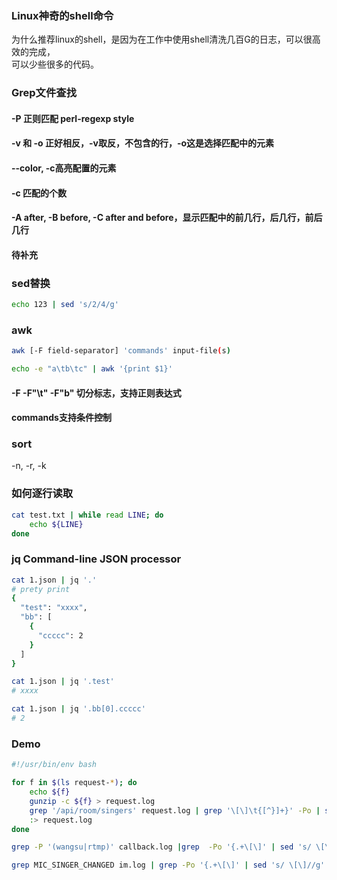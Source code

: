 ### Linux神奇的shell命令

为什么推荐linux的shell，是因为在工作中使用shell清洗几百G的日志，可以很高效的完成，  
可以少些很多的代码。

### Grep文件查找

#### -P 正则匹配 perl-regexp style

#### -v 和 -o 正好相反，-v取反，不包含的行，-o这是选择匹配中的元素

#### --color, -c高亮配置的元素

#### -c 匹配的个数

#### -A after, -B before, -C after and before，显示匹配中的前几行，后几行，前后几行

#### 待补充

### sed替换

```bash
echo 123 | sed 's/2/4/g'
```

### awk

```bash
awk [-F field-separator] 'commands' input-file(s)

echo -e "a\tb\tc" | awk '{print $1}'
```

#### -F -F"\t" -F"b" 切分标志，支持正则表达式

#### commands支持条件控制

### sort

-n, -r, -k

### 如何逐行读取

```bash
cat test.txt | while read LINE; do
    echo ${LINE}
done
```

### jq  Command-line JSON processor

```bash
cat 1.json | jq '.'
# prety print
{
  "test": "xxxx",
  "bb": [
    {
      "ccccc": 2
    }
  ]
}

cat 1.json | jq '.test'
# xxxx

cat 1.json | jq '.bb[0].ccccc'
# 2

```


### Demo

```bash
#!/usr/bin/env bash

for f in $(ls request-*); do
	echo ${f}
	gunzip -c ${f} > request.log
	grep '/api/room/singers' request.log | grep '\[\]\t{[^}]+}' -Po | sed 's/\[\]\t//g' >> singer.log
	:> request.log
done

grep -P '(wangsu|rtmp)' callback.log |grep  -Po '{.+\[\]' | sed 's/ \[\] \[\]//g' > callback.json.log

grep MIC_SINGER_CHANGED im.log | grep -Po '{.+\[\]' | sed 's/ \[\]//g' > im.json.log
```
